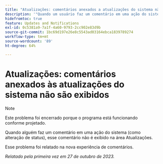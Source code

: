 ```yaml
---
title: "Atualizações: comentários anexados a atualizações do sistema não são exibidos"
description: '"Quando um usuário faz um comentário em uma ação do sistema (como alteração de status), esse comentário não é exibido na área Atualizações. ”'
hidefromtoc: true
feature: Updates and Notifications
exl-id: 0c5381a9-7a1f-4a60-9793-2cc902e83d9b
source-git-commit: 1bc69d197e26e8c5543ad03164ebca1839789274
workflow-type: tm+mt
source-wordcount: '89'
ht-degree: 64%

---
```


# Atualizações: comentários anexados às atualizações do sistema não são exibidos

<!--

>[!NOTE]
>
>This issue has been closed because it is working as designed.

-->

>[!NOTE]
>
>Este problema foi encerrado porque o programa está funcionando conforme projetado.

Quando alguém faz um comentário em uma ação do sistema (como alteração de status), esse comentário não é exibido na área Atualizações.

Esse problema foi relatado na nova experiência de comentários.

_Relatado pela primeira vez em 27 de outubro de 2023._
